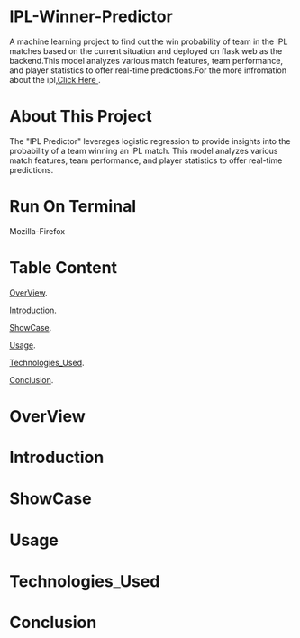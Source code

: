 # IPL-Winner-Predictor
A machine learning project to find out the win probability of team in the IPL matches based on the current situation and deployed on flask web as the backend.This model analyzes various match features, team performance, and player statistics to offer real-time predictions.For the more infromation about the ipl,[Click Here ](https://en.wikipedia.org/wiki/Indian_Premier_League).

# About This Project
The "IPL Predictor" leverages logistic regression to provide insights into the probability of a team winning an IPL match. This model analyzes various match features, team performance, and player statistics to offer real-time predictions.

# Run On Terminal 
Mozilla-Firefox 

# Table Content
[OverView](https://github.com/Sauravkr1806/IPL-Predictor?tab=readme-ov-file#overview).

[Introduction](https://github.com/Sauravkr1806/IPL-Predictor?tab=readme-ov-file#introduction).

[ShowCase](https://github.com/Sauravkr1806/IPL-Predictor?tab=readme-ov-file#showcase).

[Usage](https://github.com/Sauravkr1806/IPL-Predictor?tab=readme-ov-file#Usage).

[Technologies_Used](https://github.com/Sauravkr1806/IPL-Predictor?tab=readme-ov-file#Technologies_Used).

[Conclusion](https://github.com/Sauravkr1806/IPL-Predictor?tab=readme-ov-file#Conclusion).

# OverView 

# Introduction

# ShowCase

# Usage

# Technologies_Used

# Conclusion
